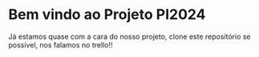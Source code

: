 # Bem vindo ao Projeto PI2024

Já estamos quase com a cara do nosso projeto, clone este repositório se possivel, nos falamos no trello!!

